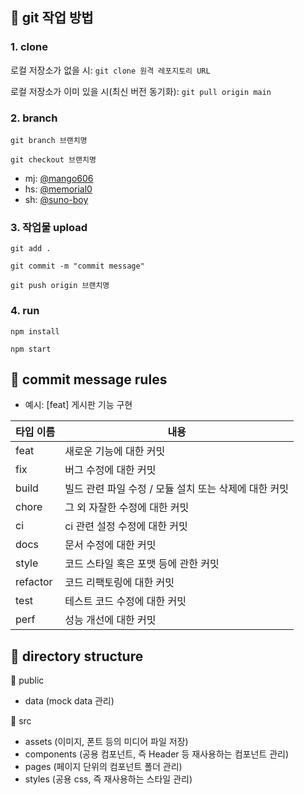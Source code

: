 ## 🌟 git 작업 방법
### 1. clone
로컬 저장소가 없을 시: `git clone 원격 레포지토리 URL`

로컬 저장소가 이미 있을 시(최신 버전 동기화): `git pull origin main`

### 2. branch
`git branch 브랜치명`

`git checkout 브랜치명`
- mj: [@mango606](https://github.com/mango606)
- hs: [@memorial0](https://github.com/memorial0)
- sh: [@suno-boy](https://github.com/suno-boy)

### 3. 작업물 upload
`git add .`

`git commit -m "commit message"`

`git push origin 브랜치명`

### 4. run
`npm install`

`npm start`

## 🌟 commit message rules
- 예시: [feat] 게시판 기능 구현

|타입 이름|내용|
|------|---|
|feat|새로운 기능에 대한 커밋|
|fix|버그 수정에 대한 커밋|
|build|빌드 관련 파일 수정 / 모듈 설치 또는 삭제에 대한 커밋|
|chore|그 외 자잘한 수정에 대한 커밋|
|ci|ci 관련 설정 수정에 대한 커밋|
|docs|문서 수정에 대한 커밋|
|style|코드 스타일 혹은 포맷 등에 관한 커밋|
|refactor|코드 리팩토링에 대한 커밋|
|test|테스트 코드 수정에 대한 커밋|
|perf|성능 개선에 대한 커밋|

## 🌟 directory structure
📁 public
- data (mock data 관리)

📁 src
- assets (이미지, 폰트 등의 미디어 파일 저장)
- components (공용 컴포넌트, 즉 Header 등 재사용하는 컴포넌트 관리)
- pages (페이지 단위의 컴포넌트 폴더 관리)
- styles (공용 css, 즉 재사용하는 스타일 관리)